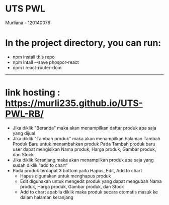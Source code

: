 # UTS PWL
Murliana - 120140076

# In the project directory, you can run:
- npm install this repo
- npm intall --save phospor-react
- npm i react-router-dom  
-------------------------------------
# link hosting : https://murli235.github.io/UTS-PWL-RB/
- Jika diklik "Beranda" maka akan menampilkan daftar produk apa saja yang dijual
- Jika diklik "Tambah produk" maka akan menampilkan halaman Tambah Produk Baru untuk menambahkan produk
Pada Tambah produk baru user dapat mengisikan Nama produk, Harga produk, Gambar produk, dan Stock
- Jika diklik Keranjang maka akan menampilkan produk apa saja yang sudah diklik "add to chart"
- Pada produk terdapat 3 bottom yaitu Hapus, Edit, Add to chart
  - Hapus digunakan untuk menghapus produk
  - Edit digunakan untuk mengedit produk yang dapat mengubah Nama produk, Harga produk, Gambar produk, dan Stock
  - Add to chart apabila diklik maka produk secara otomatis masuk ke dalam halaman keranjang
